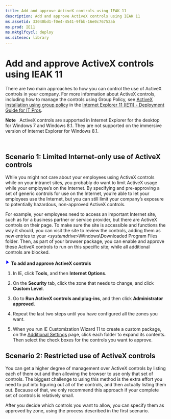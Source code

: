 ```yaml
---
title: Add and approve ActiveX controls using IEAK 11
description: Add and approve ActiveX controls using IEAK 11
ms.assetid: 33040bd1-f0e4-4541-9fbb-16e0c76752ab
ms.prod: IE11
ms.mktglfcycl: deploy
ms.sitesec: library
---
```


# Add and approve ActiveX controls using IEAK 11


There are two main approaches to how you can control the use of ActiveX controls in your company. For more information about ActiveX controls, including how to manage the controls using Group Policy, see [ActiveX installation using group policy](ie11-deploy-guide/activex-installation-using-group-policy.md) in the [Internet Explorer 11 (IE11) - Deployment Guide for IT Pros](ie11-deploy-guide/ie11-deployment-guide-for-it-pros.md).

**Note**  
ActiveX controls are supported in Internet Explorer for the desktop for Windows 7 and Windows 8.1. They are not supported on the immersive version of Internet Explorer for Windows 8.1.

 

## <span id="Scenario_1__Limited_Internet-only_use_of_ActiveX_controls"></span><span id="scenario_1__limited_internet-only_use_of_activex_controls"></span><span id="SCENARIO_1__LIMITED_INTERNET-ONLY_USE_OF_ACTIVEX_CONTROLS"></span>Scenario 1: Limited Internet-only use of ActiveX controls


While you might not care about your employees using ActiveX controls while on your intranet sites, you probably do want to limit ActiveX usage while your employee’s on the Internet. By specifying and pre-approving a set of generic controls for use on the Internet, you’re able to let your employees use the Internet, but you can still limit your company’s exposure to potentially hazardous, non-approved ActiveX controls.

For example, your employees need to access an important Internet site, such as for a business partner or service provider, but there are ActiveX controls on their page. To make sure the site is accessible and functions the way it should, you can visit the site to review the controls, adding them as new entries to your &lt;*systemdrive*&gt;\\Windows\\Downloaded Program Files folder. Then, as part of your browser package, you can enable and approve these ActiveX controls to run on this specific site; while all additional controls are blocked.

![](images/wedge.gif) **To add and approve ActiveX controls**

1.  In IE, click **Tools**, and then **Internet Options**.

2.  On the **Security** tab, click the zone that needs to change, and click **Custom Level**.

3.  Go to **Run ActiveX controls and plug-ins**, and then click **Administrator approved**.

4.  Repeat the last two steps until you have configured all the zones you want.

5.  When you run IE Customization Wizard 11 to create a custom package, on the [Additional Settings](additional-settings-internet-explorer-customization-wizard.md) page, click each folder to expand its contents. Then select the check boxes for the controls you want to approve.

## <span id="Scenario_2__Restricted_use_of_ActiveX_controls"></span><span id="scenario_2__restricted_use_of_activex_controls"></span><span id="SCENARIO_2__RESTRICTED_USE_OF_ACTIVEX_CONTROLS"></span>Scenario 2: Restricted use of ActiveX controls


You can get a higher degree of management over ActiveX controls by listing each of them out and then allowing the browser to use only that set of controls. The biggest challenge to using this method is the extra effort you need to put into figuring out all of the controls, and then actually listing them out. Because of that, we only recommend this approach if your complete set of controls is relatively small.

After you decide which controls you want to allow, you can specify them as approved by zone, using the process described in the first scenario.

 

 





